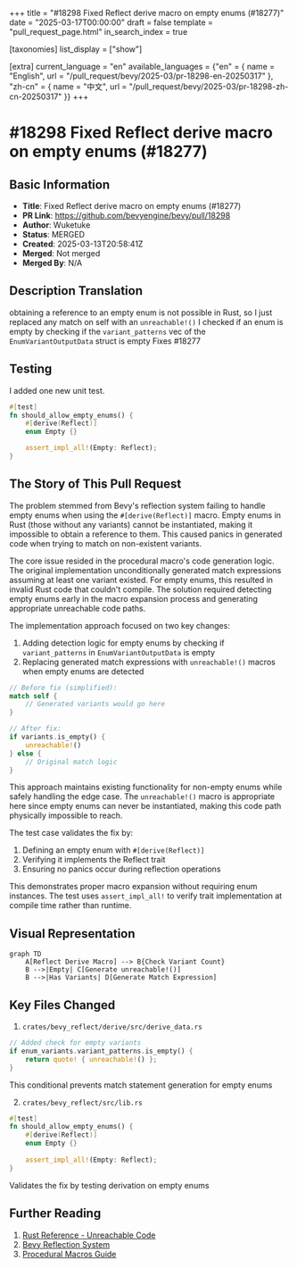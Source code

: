 +++
title = "#18298 Fixed Reflect derive macro on empty enums (#18277)"
date = "2025-03-17T00:00:00"
draft = false
template = "pull_request_page.html"
in_search_index = true

[taxonomies]
list_display = ["show"]

[extra]
current_language = "en"
available_languages = {"en" = { name = "English", url = "/pull_request/bevy/2025-03/pr-18298-en-20250317" }, "zh-cn" = { name = "中文", url = "/pull_request/bevy/2025-03/pr-18298-zh-cn-20250317" }}
+++

# #18298 Fixed Reflect derive macro on empty enums (#18277)

## Basic Information
- **Title**: Fixed Reflect derive macro on empty enums (#18277)
- **PR Link**: https://github.com/bevyengine/bevy/pull/18298
- **Author**: Wuketuke
- **Status**: MERGED
- **Created**: 2025-03-13T20:58:41Z
- **Merged**: Not merged
- **Merged By**: N/A

## Description Translation
obtaining a reference to an empty enum is not possible in Rust, so I just replaced any match on self with an `unreachable!()`
I checked if an enum is empty by checking if the `variant_patterns` vec of the `EnumVariantOutputData` struct is empty
Fixes #18277

## Testing

I added one new unit test.
``` rust
#[test]
fn should_allow_empty_enums() {
    #[derive(Reflect)]
    enum Empty {}

    assert_impl_all!(Empty: Reflect);
}
```

## The Story of This Pull Request

The problem stemmed from Bevy's reflection system failing to handle empty enums when using the `#[derive(Reflect)]` macro. Empty enums in Rust (those without any variants) cannot be instantiated, making it impossible to obtain a reference to them. This caused panics in generated code when trying to match on non-existent variants.

The core issue resided in the procedural macro's code generation logic. The original implementation unconditionally generated match expressions assuming at least one variant existed. For empty enums, this resulted in invalid Rust code that couldn't compile. The solution required detecting empty enums early in the macro expansion process and generating appropriate unreachable code paths.

The implementation approach focused on two key changes:
1. Adding detection logic for empty enums by checking if `variant_patterns` in `EnumVariantOutputData` is empty
2. Replacing generated match expressions with `unreachable!()` macros when empty enums are detected

```rust
// Before fix (simplified):
match self {
    // Generated variants would go here
}

// After fix:
if variants.is_empty() {
    unreachable!()
} else {
    // Original match logic
}
```

This approach maintains existing functionality for non-empty enums while safely handling the edge case. The `unreachable!()` macro is appropriate here since empty enums can never be instantiated, making this code path physically impossible to reach.

The test case validates the fix by:
1. Defining an empty enum with `#[derive(Reflect)]`
2. Verifying it implements the Reflect trait
3. Ensuring no panics occur during reflection operations

This demonstrates proper macro expansion without requiring enum instances. The test uses `assert_impl_all!` to verify trait implementation at compile time rather than runtime.

## Visual Representation

```mermaid
graph TD
    A[Reflect Derive Macro] --> B{Check Variant Count}
    B -->|Empty| C[Generate unreachable!()]
    B -->|Has Variants| D[Generate Match Expression]
```

## Key Files Changed

1. `crates/bevy_reflect/derive/src/derive_data.rs`
```rust
// Added check for empty variants
if enum_variants.variant_patterns.is_empty() {
    return quote! { unreachable!() };
}
```
This conditional prevents match statement generation for empty enums

2. `crates/bevy_reflect/src/lib.rs`
```rust
#[test]
fn should_allow_empty_enums() {
    #[derive(Reflect)]
    enum Empty {}
    
    assert_impl_all!(Empty: Reflect);
}
```
Validates the fix by testing derivation on empty enums

## Further Reading

1. [Rust Reference - Unreachable Code](https://doc.rust-lang.org/stable/reference/statements.html#unreachable-code)
2. [Bevy Reflection System](https://bevyengine.org/learn/book/features/reflection/)
3. [Procedural Macros Guide](https://doc.rust-lang.org/reference/procedural-macros.html)